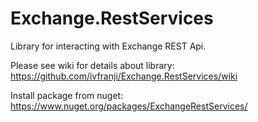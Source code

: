 # Exchange.RestServices
Library for interacting with Exchange REST Api.

Please see wiki for details about library: https://github.com/ivfranji/Exchange.RestServices/wiki

Install package from nuget: https://www.nuget.org/packages/ExchangeRestServices/
